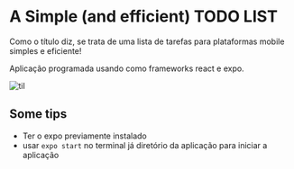 # A Simple (and efficient) TODO LIST

Como o título diz, se trata de uma lista de tarefas para plataformas mobile simples e eficiente!

Aplicação programada usando como frameworks react e expo.

![til](https://media.giphy.com/media/slW5HGRxtiQC1x1dGK/giphy.gif)

## Some tips

* Ter o expo previamente instalado
* usar `expo start` no terminal já diretório da aplicação para iniciar a aplicação
